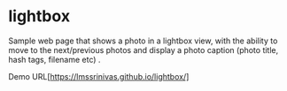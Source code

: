 # lightbox

Sample web page that shows a photo in a lightbox view, with the ability to 
move to the next/previous photos and display a photo caption (photo title, hash tags, filename etc) .


Demo URL[https://lmssrinivas.github.io/lightbox/]
